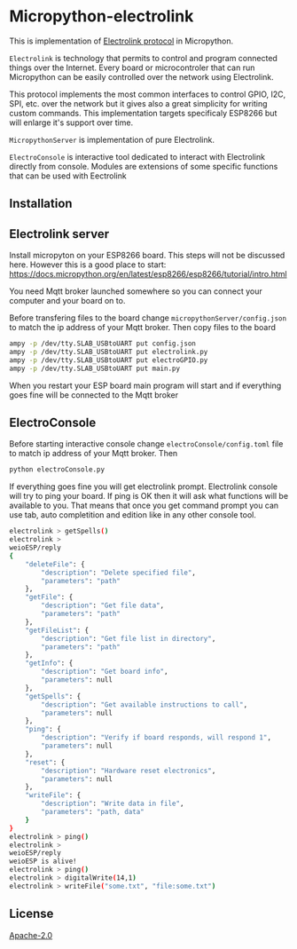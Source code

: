 # Micropython-electrolink

This is implementation of [Electrolink protocol](https://github.com/projectiota/electrolink) in Micropython.

`Electrolink` is technology that permits to control and program connected things over the Internet. Every board or microcontroler that can run Micropython can be easily controlled over the network using Electrolink.

This protocol implements the most common interfaces to control GPIO, I2C, SPI, etc. over the network but it gives also a great simplicity for writing custom commands. This implementation targets specificaly ESP8266 but will enlarge it's support over time.

`MicropythonServer` is implementation of pure Electrolink.

`ElectroConsole` is interactive tool dedicated to interact with Electrolink directly from console. 
Modules are extensions of some specific functions that can be used with Eectrolink

## Installation

## Electrolink server
Install micropyton on your ESP8266 board. This steps will not be discussed here. However this is a good place to start: https://docs.micropython.org/en/latest/esp8266/esp8266/tutorial/intro.html

You need Mqtt broker launched somewhere so you can connect your computer and your board on to.

Before transfering files to the board change `micropythonServer/config.json` to match the ip address of your Mqtt broker. Then copy files to the board

```bash
ampy -p /dev/tty.SLAB_USBtoUART put config.json
ampy -p /dev/tty.SLAB_USBtoUART put electrolink.py
ampy -p /dev/tty.SLAB_USBtoUART put electroGPIO.py
ampy -p /dev/tty.SLAB_USBtoUART put main.py
```
When you restart your ESP board main program will start and if everything goes fine will be connected to the Mqtt broker

## ElectroConsole
Before starting interactive console change `electroConsole/config.toml` file to match ip address of your Mqtt broker.
Then

```bash
python electroConsole.py
```

If everything goes fine you will get electrolink prompt. Electrolink console will try to ping your board. If ping is OK then it will ask what functions will be available to you. That means that once you get command prompt you can use tab, auto completition and edition like in any other console tool.

```bash
electrolink > getSpells()
electrolink >
weioESP/reply
{
    "deleteFile": {
        "description": "Delete specified file", 
        "parameters": "path"
    }, 
    "getFile": {
        "description": "Get file data", 
        "parameters": "path"
    }, 
    "getFileList": {
        "description": "Get file list in directory", 
        "parameters": "path"
    }, 
    "getInfo": {
        "description": "Get board info", 
        "parameters": null
    }, 
    "getSpells": {
        "description": "Get available instructions to call", 
        "parameters": null
    }, 
    "ping": {
        "description": "Verify if board responds, will respond 1", 
        "parameters": null
    }, 
    "reset": {
        "description": "Hardware reset electronics", 
        "parameters": null
    }, 
    "writeFile": {
        "description": "Write data in file", 
        "parameters": "path, data"
    }
}
electrolink > ping()
electrolink > 
weioESP/reply
weioESP is alive!
electrolink > ping()
electrolink > digitalWrite(14,1)
electrolink > writeFile("some.txt", "file:some.txt")
```
## License 
[Apache-2.0](LICENSE)
